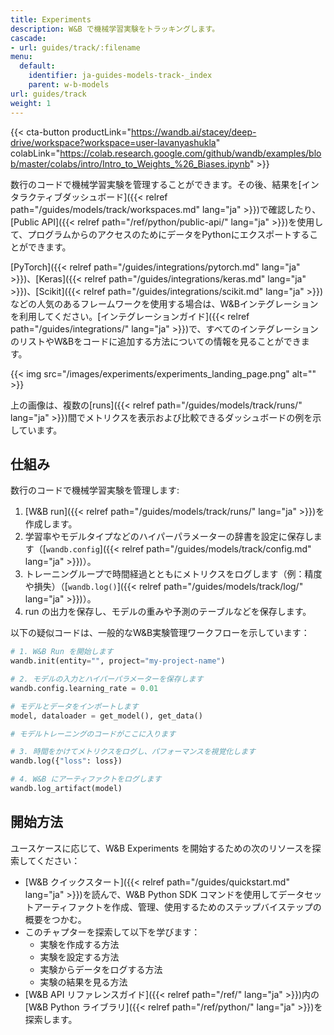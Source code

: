 ```yaml
---
title: Experiments
description: W&B で機械学習実験をトラッキングします。
cascade:
- url: guides/track/:filename
menu:
  default:
    identifier: ja-guides-models-track-_index
    parent: w-b-models
url: guides/track
weight: 1
---
```


{{< cta-button productLink="https://wandb.ai/stacey/deep-drive/workspace?workspace=user-lavanyashukla" colabLink="https://colab.research.google.com/github/wandb/examples/blob/master/colabs/intro/Intro_to_Weights_%26_Biases.ipynb" >}}

数行のコードで機械学習実験を管理することができます。その後、結果を[インタラクティブダッシュボード]({{< relref path="/guides/models/track/workspaces.md" lang="ja" >}})で確認したり、[Public API]({{< relref path="/ref/python/public-api/" lang="ja" >}})を使用して、プログラムからのアクセスのためにデータをPythonにエクスポートすることができます。

[PyTorch]({{< relref path="/guides/integrations/pytorch.md" lang="ja" >}})、[Keras]({{< relref path="/guides/integrations/keras.md" lang="ja" >}})、[Scikit]({{< relref path="/guides/integrations/scikit.md" lang="ja" >}})などの人気のあるフレームワークを使用する場合は、W&Bインテグレーションを利用してください。[インテグレーションガイド]({{< relref path="/guides/integrations/" lang="ja" >}})で、すべてのインテグレーションのリストやW&Bをコードに追加する方法についての情報を見ることができます。

{{< img src="/images/experiments/experiments_landing_page.png" alt="" >}}

上の画像は、複数の[runs]({{< relref path="/guides/models/track/runs/" lang="ja" >}})間でメトリクスを表示および比較できるダッシュボードの例を示しています。

## 仕組み

数行のコードで機械学習実験を管理します:
1. [W&B run]({{< relref path="/guides/models/track/runs/" lang="ja" >}})を作成します。
2. 学習率やモデルタイプなどのハイパーパラメーターの辞書を設定に保存します（[`wandb.config`]({{< relref path="/guides/models/track/config.md" lang="ja" >}})）。
3. トレーニングループで時間経過とともにメトリクスをログします（例：精度や損失）（[`wandb.log()`]({{< relref path="/guides/models/track/log/" lang="ja" >}})）。
4. run の出力を保存し、モデルの重みや予測のテーブルなどを保存します。

以下の疑似コードは、一般的なW&B実験管理ワークフローを示しています：

```python showLineNumbers
# 1. W&B Run を開始します
wandb.init(entity="", project="my-project-name")

# 2. モデルの入力とハイパーパラメーターを保存します
wandb.config.learning_rate = 0.01

# モデルとデータをインポートします
model, dataloader = get_model(), get_data()

# モデルトレーニングのコードがここに入ります

# 3. 時間をかけてメトリクスをログし、パフォーマンスを視覚化します
wandb.log({"loss": loss})

# 4. W&B にアーティファクトをログします
wandb.log_artifact(model)
```

## 開始方法

ユースケースに応じて、W&B Experiments を開始するための次のリソースを探索してください：

* [W&B クイックスタート]({{< relref path="/guides/quickstart.md" lang="ja" >}})を読んで、W&B Python SDK コマンドを使用してデータセットアーティファクトを作成、管理、使用するためのステップバイステップの概要をつかむ。
* このチャプターを探索して以下を学びます：
  * 実験を作成する方法
  * 実験を設定する方法
  * 実験からデータをログする方法
  * 実験の結果を見る方法
* [W&B API リファレンスガイド]({{< relref path="/ref/" lang="ja" >}})内の[W&B Python ライブラリ]({{< relref path="/ref/python/" lang="ja" >}})を探索します。